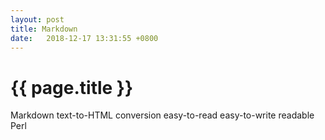 ```yaml
---
layout: post
title: Markdown
date:   2018-12-17 13:31:55 +0800
---
```


{{ page.title }}
================

Markdown    text-to-HTML    conversion    easy-to-read easy-to-write    readable    Perl
